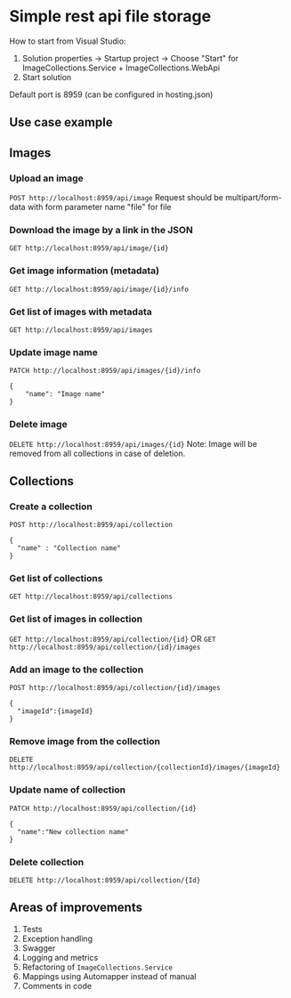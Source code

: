 # Simple rest api file storage

How to start from Visual Studio:
1. Solution properties -> Startup project -> Choose "Start" for ImageCollections.Service + ImageCollections.WebApi
2. Start solution

Default port is 8959 (can be configured in hosting.json)

## Use case example

## Images

### Upload an image 
`POST http://localhost:8959/api/image`
Request should be multipart/form-data with form parameter name "file" for file

### Download the image by a link in the JSON
`GET http://localhost:8959/api/image/{id}`

### Get image information (metadata)
`GET http://localhost:8959/api/image/{id}/info`

### Get list of images with metadata
`GET http://localhost:8959/api/images`

### Update image name
`PATCH http://localhost:8959/api/images/{id}/info`
```
{
	"name": "Image name"
}
```

### Delete image
`DELETE http://localhost:8959/api/images/{id}`
Note: Image will be removed from all collections in case of deletion.

## Collections

### Create a collection
`POST http://localhost:8959/api/collection`
```
{
  "name" : "Collection name"
}
```

### Get list of collections
`GET http://localhost:8959/api/collections`

### Get list of images in collection
`GET http://localhost:8959/api/collection/{id}` OR `GET http://localhost:8959/api/collection/{id}/images`

### Add an image to the collection
`POST http://localhost:8959/api/collection/{id}/images`
```
{
  "imageId":{imageId}
}
```

### Remove image from the collection
`DELETE http://localhost:8959/api/collection/{collectionId}/images/{imageId}`

### Update name of collection
`PATCH http://localhost:8959/api/collection/{id}`
```
{
  "name":"New collection name"
}
```

### Delete collection
`DELETE http://localhost:8959/api/collection/{Id}`

## Areas of improvements
1. Tests
2. Exception handling
3. Swagger
4. Logging and metrics
5. Refactoring of `ImageCollections.Service`
6. Mappings using Automapper instead of manual
7. Comments in code
